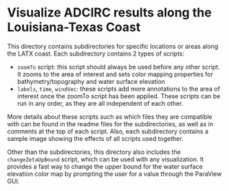 # Visualize ADCIRC results along the Louisiana-Texas Coast
This directory contains subdirectories for specific locations or areas along the LATX coast. Each subdirectory contains 2 types of scripts:
- ``zoomTo`` script: this script should always be used before any other script. It zooms to the area of interest and sets color mapping properties for bathymetry/topography and water surface elevation
- ``labels``, ``time``, ``windVec``: these scripts add more annotations to the area of interest once the zoomTo script has been applied. These scripts can be run in any order, as they are all independent of each other.

More details about these scripts such as which files they are compatible with can be found in the readme files for the subdirectories, as well as in comments at the top of each script. Also, each subdirectory contains a sample image showing the effects of all scripts used together.

Other than the subdirectories, this directory also includes the ``changeZetaUpBound`` script, which can be used with any visualization. It provides a fast way to change the upper bound for the water surface elevation color map by prompting the user for a value through the ParaView GUI.
